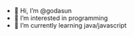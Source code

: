 - 👋 Hi, I’m @godasun
- 👀 I’m interested in programming
- 🌱 I’m currently learning java/javascript

<!---
godasun/godasun is a ✨ special ✨ repository because its `README.md` (this file) appears on your GitHub profile.
You can click the Preview link to take a look at your changes.
--->
